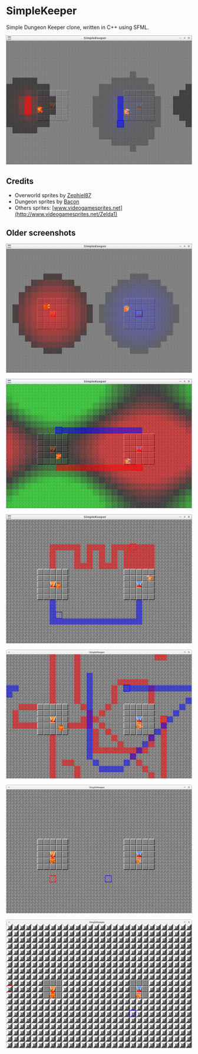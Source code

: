 # SimpleKeeper

Simple Dungeon Keeper clone, written in C++ using SFML.

![SimpleKeeper v0.7](Screenshots/SimpleKeeper_0_7.png)

## Credits

 * Overworld sprites by [Zephiel87](http://www.spriters-resource.com/submitter/Zephiel87)
 * Dungeon sprites by [Bacon](http://www.spriters-resource.com/submitter/Bacon)
 * Others sprites: [www.videogamesprites.net](http://www.videogamesprites.net/Zelda1)

## Older screenshots

![SimpleKeeper v0.6](Screenshots/SimpleKeeper_0_6.png)

![SimpleKeeper v0.5](Screenshots/SimpleKeeper_0_5.png)

![SimpleKeeper v0.4](Screenshots/SimpleKeeper_0_4.png)

![SimpleKeeper v0.3](Screenshots/SimpleKeeper_0_3.png)

![SimpleKeeper v0.2](Screenshots/SimpleKeeper_0_2.png)

![SimpleKeeper v0.1](Screenshots/SimpleKeeper_0_1.png)
